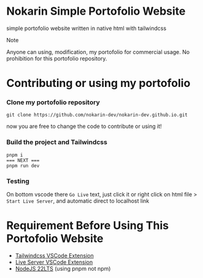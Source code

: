 # Nokarin Simple Portofolio Website
simple portofolio website written in native html with tailwindcss

> [!NOTE]
> Anyone can using, modification, my portofolio for commercial usage. No prohibition for this portofolio repository.

# Contributing or using my portofolio
### Clone my portofolio repository
```
git clone https://github.com/nokarin-dev/nokarin-dev.github.io.git
```
now you are free to change the code to contribute or using it!

### Build the project and Tailwindcss
```
pnpm i
=== NEXT ===
pnpm run dev
```

### Testing
On bottom vscode there `Go Live` text, just click it or right click on html file > `Start Live Server`, and automatic direct to localhost link

# Requirement Before Using This Portofolio Website
- [Tailwindcss VSCode Extension]
- [Live Server VSCode Extension]
- [NodeJS 22LTS] (using pnpm not npm)

[Tailwindcss VSCode Extension]: https://tailwindcss.com/
[Live Server VSCode Extension]: https://marketplace.visualstudio.com/items?itemName=ritwickdey.LiveServer
[NodeJS 22LTS]: https://nodejs.org/en/download